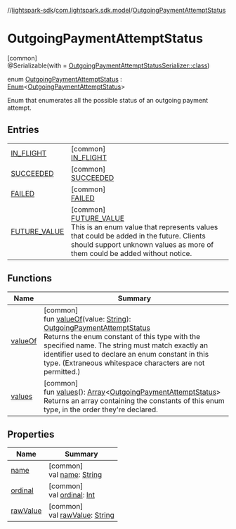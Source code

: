 //[lightspark-sdk](../../../index.md)/[com.lightspark.sdk.model](../index.md)/[OutgoingPaymentAttemptStatus](index.md)

# OutgoingPaymentAttemptStatus

[common]\
@Serializable(with = [OutgoingPaymentAttemptStatusSerializer::class](../-outgoing-payment-attempt-status-serializer/index.md))

enum [OutgoingPaymentAttemptStatus](index.md) : [Enum](https://kotlinlang.org/api/latest/jvm/stdlib/kotlin/-enum/index.html)&lt;[OutgoingPaymentAttemptStatus](index.md)&gt; 

Enum that enumerates all the possible status of an outgoing payment attempt.

## Entries

| | |
|---|---|
| [IN_FLIGHT](-i-n_-f-l-i-g-h-t/index.md) | [common]<br>[IN_FLIGHT](-i-n_-f-l-i-g-h-t/index.md) |
| [SUCCEEDED](-s-u-c-c-e-e-d-e-d/index.md) | [common]<br>[SUCCEEDED](-s-u-c-c-e-e-d-e-d/index.md) |
| [FAILED](-f-a-i-l-e-d/index.md) | [common]<br>[FAILED](-f-a-i-l-e-d/index.md) |
| [FUTURE_VALUE](-f-u-t-u-r-e_-v-a-l-u-e/index.md) | [common]<br>[FUTURE_VALUE](-f-u-t-u-r-e_-v-a-l-u-e/index.md)<br>This is an enum value that represents values that could be added in the future. Clients should support unknown values as more of them could be added without notice. |

## Functions

| Name | Summary |
|---|---|
| [valueOf](value-of.md) | [common]<br>fun [valueOf](value-of.md)(value: [String](https://kotlinlang.org/api/latest/jvm/stdlib/kotlin/-string/index.html)): [OutgoingPaymentAttemptStatus](index.md)<br>Returns the enum constant of this type with the specified name. The string must match exactly an identifier used to declare an enum constant in this type. (Extraneous whitespace characters are not permitted.) |
| [values](values.md) | [common]<br>fun [values](values.md)(): [Array](https://kotlinlang.org/api/latest/jvm/stdlib/kotlin/-array/index.html)&lt;[OutgoingPaymentAttemptStatus](index.md)&gt;<br>Returns an array containing the constants of this enum type, in the order they're declared. |

## Properties

| Name | Summary |
|---|---|
| [name](../../com.lightspark.sdk.requester/-server-environment/-p-r-o-d/index.md#-372974862%2FProperties%2F-962664521) | [common]<br>val [name](../../com.lightspark.sdk.requester/-server-environment/-p-r-o-d/index.md#-372974862%2FProperties%2F-962664521): [String](https://kotlinlang.org/api/latest/jvm/stdlib/kotlin/-string/index.html) |
| [ordinal](../../com.lightspark.sdk.requester/-server-environment/-p-r-o-d/index.md#-739389684%2FProperties%2F-962664521) | [common]<br>val [ordinal](../../com.lightspark.sdk.requester/-server-environment/-p-r-o-d/index.md#-739389684%2FProperties%2F-962664521): [Int](https://kotlinlang.org/api/latest/jvm/stdlib/kotlin/-int/index.html) |
| [rawValue](raw-value.md) | [common]<br>val [rawValue](raw-value.md): [String](https://kotlinlang.org/api/latest/jvm/stdlib/kotlin/-string/index.html) |
